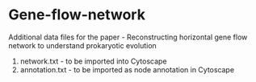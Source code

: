 # Gene-flow-network
Additional data files for the paper - Reconstructing horizontal gene flow network to understand prokaryotic evolution

1. network.txt - to be imported into Cytoscape
2. annotation.txt - to be imported as node annotation in Cytoscape
